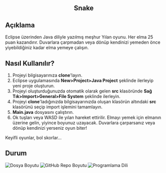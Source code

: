 <h2 align="center">Snake</h2>

## Açıklama
Eclipse üzerinden Java diliyle yazılmış meşhur Yılan oyunu. Her elma 25 puan kazandırır. Duvarlara çarpmadan veya dönüp kendinizi yemeden önce yiyebildiğiniz kadar elma yemeye çalışın.

## Nasıl Kullanılır?
1) Projeyi bilgisayarınıza <b>clone</b>'layın.
2) Eclipse uygulamasında <strong>New>Project>Java Project</strong> şeklinde ilerleyip yeni proje oluşturun.
3) Projeyi oluşturduğunuzda otomatik olarak gelen <b>src</b> klasöründe <strong>Sağ Tık>Import>General>File System</strong> şeklinde ilerleyin.
4) Projeyi <b>clone</b>'ladığınızda bilgisayarınızda oluşan klasörün altındaki <b>src</b> klasörünü seçip import işlemini tamamlayın.
5) <b>Main.java</b> dosyasını çalıştırın.
6) Ok tuşları veya WASD ile yılan hareket ettirilir. Elmayı yemek için elmanın üzerine gelin, yiyince boyunuz uzayacak. Duvarlara çarparsanız veya dönüp kendinizi yerseniz oyun biter!
<p>Keyifli oyunlar, bol skorlar...</p>

## Durum
![Dosya Boyutu](https://img.shields.io/badge/5%2C06%20KB-gray?style=flat&logo=github&label=file%20size&color=green)
![GitHub Repo Boyutu](https://img.shields.io/github/repo-size/kaansahin04/snake?logo=github&color=green)
![Programlama Dili](https://img.shields.io/github/languages/top/kaansahin04/Snake?color=A49410)
